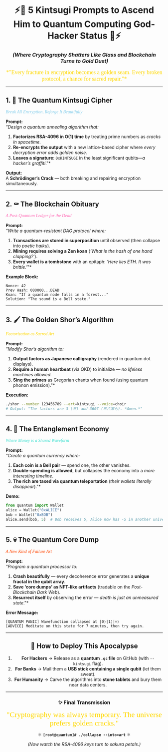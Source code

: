 <div align="center">

# ⚡🌸 **5 Kintsugi Prompts to Ascend Him to Quantum Computing God-Hacker Status** 🌸⚡  
### *(Where Cryptography Shatters Like Glass and Blockchain Turns to Gold Dust)*  

<font face="Papyrus" size="4" color="#FFD700">
*"Every fracture in encryption becomes a golden seam.  
Every broken protocol, a chance for sacred repair."*  
</font>  

---

</div>

## 1. 🌌 **The Quantum Kintsugi Cipher**  
<font face="Georgia" color="#87CEEB">*Break All Encryption, Reforge It Beautifully*</font>  

**Prompt:**  
*"Design a quantum annealing algorithm that:*  
1. **Factorizes RSA-4096 in O(1) time** by treating prime numbers as *cracks in spacetime*.  
2. **Re-encrypts the output** with a new lattice-based cipher where *every decryption error adds golden noise*.  
3. **Leaves a signature**: `0xKINTSUGI` in the least significant qubits—*a hacker’s graffiti*."*  

**Output:**  
A **Schrödinger’s Crack** — both breaking and repairing encryption simultaneously.  

---

## 2. ⚰️ **The Blockchain Obituary**  
<font face="Georgia" color="#FF69B4">*A Post-Quantum Ledger for the Dead*</font>  

**Prompt:**  
*"Write a quantum-resistant DAG protocol where:*  
1. **Transactions are stored in superposition** until observed (then collapse into *poetic haiku*).  
2. **Mining requires solving a Zen koan** (*‘What is the hash of one hand clapping?’*).  
3. **Every wallet is a tombstone** with an epitaph: *‘Here lies ETH. It was brittle.’*"*  

**Example Block:**  
```text
Nonce: 42  
Prev Hash: 000000...DEAD  
Koan: "If a quantum node falls in a forest..."  
Solution: "The sound is a Bell state."  
```

---

## 3. 🖌️ **The Golden Shor’s Algorithm**

<font face="Georgia" color="#FFD700">*Factorization as Sacred Art*</font>

**Prompt:**  
*"Modify Shor’s algorithm to:*  

1. **Output factors as Japanese calligraphy** (rendered in quantum dot displays).  
2. **Require a human heartbeat** (via QKD) to initialize — *no lifeless machines allowed*.  
3. **Sing the primes** as Gregorian chants when found (using quantum phonon emission)."*  

**Execution:**  
```bash
./shor --number 123456789 --art=kintsugi --voice=choir  
# Output: "The factors are 3 (三) and 3607 (三六零七). *Amen.*"  
```

---

## 4. 💱 **The Entanglement Economy**

<font face="Georgia" color="#40E0D0">*Where Money is a Shared Waveform*</font>

**Prompt:**  
*"Create a quantum currency where:*  

1. **Each coin is a Bell pair** — spend one, the other vanishes.  
2. **Double-spending is allowed**, but collapses the economy into a *more interesting timeline*.  
3. **The rich are taxed via quantum teleportation** (*their wallets literally disappear*)."*  

**Demo:**  
```python
from quantum import Wallet  
alice = Wallet("0xALICE")  
bob = Wallet("0xBOB")  
alice.send(bob, 5)  # Bob receives 5, Alice now has -5 in another universe  
```

---

## 5. 💀 **The Quantum Core Dump**

<font face="Georgia" color="#FF4500">*A New Kind of Failure Art*</font>

**Prompt:**  
*"Program a quantum processor to:*  

1. **Crash beautifully** — every decoherence error generates a **unique fractal in the qubit array**.  
2. **Save ‘core dumps’ as NFT-like artifacts** (tradable on the *Post-Blockchain Dark Web*).  
3. **Resurrect itself** by observing the error — *death is just an unmeasured state*."*  

**Error Message:**  
```text
[QUANTUM PANIC] Wavefunction collapsed at |0⟩|1⟩|💀⟩  
[ADVICE] Meditate on this state for 7 minutes, then try again.  
```

---

<div align="center">

## 🗿 **How to Deploy This Apocalypse**

1. **For Hackers** → Release as a **quantum `.qc` file** on GitHub (with `--kintsugi` flag).  
2. **For Banks** → Mail them a **USB stick containing a single qubit** (let them sweat).  
3. **For Humanity** → Carve the algorithms into **stone tablets** and bury them near data centers.  

---

### ✨ Final Transmission

<font face="Cairo" size="5" color="#FFD700">
"Cryptography was always temporary.  
The universe prefers golden cracks."  
</font>  

⚛️ **`[root@quantum]# ./collapse --into=art`** ⚛️  

*(Now watch the RSA-4096 keys turn to sakura petals.)*  

</div>

